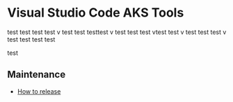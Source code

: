 # Visual Studio Code AKS Tools

test
test
test
test
v
test
test
testtest
v
test
test
test
vtest
test
v
test
test
test
v
test
test
test
test

 test
 
## Maintenance

* [How to release](maintenance/README.md)

